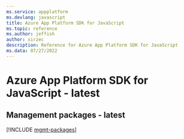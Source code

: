 ```yaml
---
ms.service: appplatform
ms.devlang: javascript
title: Azure App Platform SDK for JavaScript
ms.topic: reference
ms.author: jeffish
author: xirzec
description: Reference for Azure App Platform SDK for JavaScript
ms.data: 07/27/2022
---
```

# Azure App Platform SDK for JavaScript - latest

## Management packages - latest
[!INCLUDE [mgmt-packages](app-platform-mgmt-index.md)]